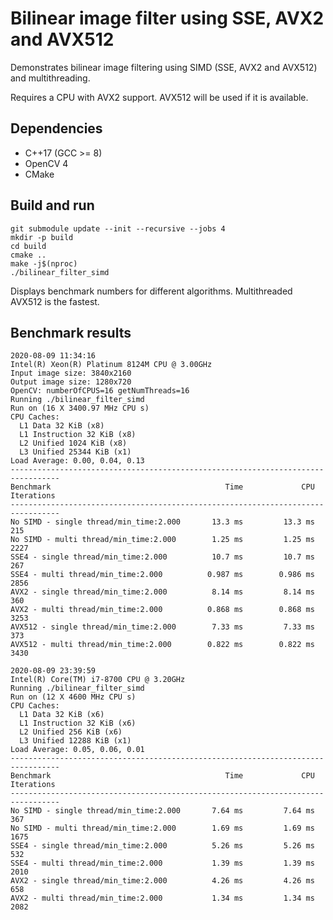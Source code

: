 # Bilinear image filter using SSE, AVX2 and AVX512

Demonstrates bilinear image filtering using SIMD (SSE, AVX2 and AVX512) and multithreading.

Requires a CPU with AVX2 support. AVX512 will be used if it is available.

## Dependencies

* C++17 (GCC >= 8)
* OpenCV 4
* CMake

## Build and run

```
git submodule update --init --recursive --jobs 4
mkdir -p build
cd build
cmake ..
make -j$(nproc)
./bilinear_filter_simd
```

Displays benchmark numbers for different algorithms. Multithreaded AVX512 is the fastest.

## Benchmark results

```
2020-08-09 11:34:16
Intel(R) Xeon(R) Platinum 8124M CPU @ 3.00GHz
Input image size: 3840x2160
Output image size: 1280x720
OpenCV: numberOfCPUS=16 getNumThreads=16
Running ./bilinear_filter_simd
Run on (16 X 3400.97 MHz CPU s)
CPU Caches:
  L1 Data 32 KiB (x8)
  L1 Instruction 32 KiB (x8)
  L2 Unified 1024 KiB (x8)
  L3 Unified 25344 KiB (x1)
Load Average: 0.00, 0.04, 0.13
---------------------------------------------------------------------------------
Benchmark                                       Time             CPU   Iterations
---------------------------------------------------------------------------------
No SIMD - single thread/min_time:2.000       13.3 ms         13.3 ms          215
No SIMD - multi thread/min_time:2.000        1.25 ms         1.25 ms         2227
SSE4 - single thread/min_time:2.000          10.7 ms         10.7 ms          267
SSE4 - multi thread/min_time:2.000          0.987 ms        0.986 ms         2856
AVX2 - single thread/min_time:2.000          8.14 ms         8.14 ms          360
AVX2 - multi thread/min_time:2.000          0.868 ms        0.868 ms         3253
AVX512 - single thread/min_time:2.000        7.33 ms         7.33 ms          373
AVX512 - multi thread/min_time:2.000        0.822 ms        0.822 ms         3430
```

```
2020-08-09 23:39:59
Intel(R) Core(TM) i7-8700 CPU @ 3.20GHz
Running ./bilinear_filter_simd
Run on (12 X 4600 MHz CPU s)
CPU Caches:
  L1 Data 32 KiB (x6)
  L1 Instruction 32 KiB (x6)
  L2 Unified 256 KiB (x6)
  L3 Unified 12288 KiB (x1)
Load Average: 0.05, 0.06, 0.01
---------------------------------------------------------------------------------
Benchmark                                       Time             CPU   Iterations
---------------------------------------------------------------------------------
No SIMD - single thread/min_time:2.000       7.64 ms         7.64 ms          367
No SIMD - multi thread/min_time:2.000        1.69 ms         1.69 ms         1675
SSE4 - single thread/min_time:2.000          5.26 ms         5.26 ms          532
SSE4 - multi thread/min_time:2.000           1.39 ms         1.39 ms         2010
AVX2 - single thread/min_time:2.000          4.26 ms         4.26 ms          658
AVX2 - multi thread/min_time:2.000           1.34 ms         1.34 ms         2082
```
